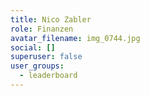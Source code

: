 ```yaml
---
title: Nico Zabler
role: Finanzen
avatar_filename: img_0744.jpg
social: []
superuser: false
user_groups:
  - leaderboard
---
```


